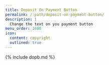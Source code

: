 ```yaml
---
title: Deposit On Payment Button
permalink: /:path/deposit-on-payment-button/
description: |
  Change the text on you payment button
menu_order: 1600
icon:
  content: copyright
  outlined: true
---
```


{% include dopb.md %}
